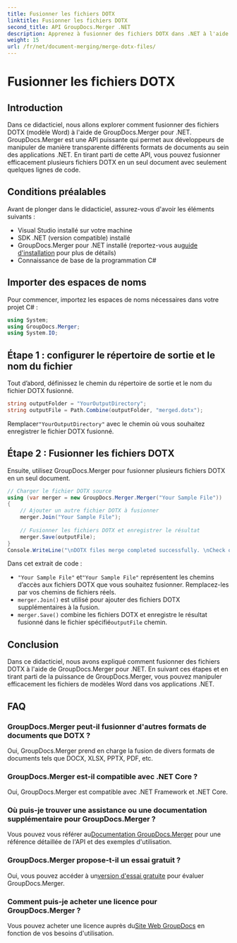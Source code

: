 ```yaml
---
title: Fusionner les fichiers DOTX
linktitle: Fusionner les fichiers DOTX
second_title: API GroupDocs.Merger .NET
description: Apprenez à fusionner des fichiers DOTX dans .NET à l'aide de GroupDocs.Merger sans effort. Améliorez vos capacités de manipulation de documents.
weight: 15
url: /fr/net/document-merging/merge-dotx-files/
---
```


# Fusionner les fichiers DOTX

## Introduction
Dans ce didacticiel, nous allons explorer comment fusionner des fichiers DOTX (modèle Word) à l'aide de GroupDocs.Merger pour .NET. GroupDocs.Merger est une API puissante qui permet aux développeurs de manipuler de manière transparente différents formats de documents au sein des applications .NET. En tirant parti de cette API, vous pouvez fusionner efficacement plusieurs fichiers DOTX en un seul document avec seulement quelques lignes de code.
## Conditions préalables
Avant de plonger dans le didacticiel, assurez-vous d'avoir les éléments suivants :
- Visual Studio installé sur votre machine
- SDK .NET (version compatible) installé
-  GroupDocs.Merger pour .NET installé (reportez-vous au[guide d'installation](https://tutorials.groupdocs.com/merger/net/) pour plus de détails)
- Connaissance de base de la programmation C#

## Importer des espaces de noms
Pour commencer, importez les espaces de noms nécessaires dans votre projet C# :
```csharp
using System; 
using GroupDocs.Merger;
using System.IO;
```
## Étape 1 : configurer le répertoire de sortie et le nom du fichier
Tout d’abord, définissez le chemin du répertoire de sortie et le nom du fichier DOTX fusionné.
```csharp
string outputFolder = "YourOutputDirectory";
string outputFile = Path.Combine(outputFolder, "merged.dotx");
```
 Remplacer`"YourOutputDirectory"` avec le chemin où vous souhaitez enregistrer le fichier DOTX fusionné.
## Étape 2 : Fusionner les fichiers DOTX
Ensuite, utilisez GroupDocs.Merger pour fusionner plusieurs fichiers DOTX en un seul document.
```csharp
// Charger le fichier DOTX source
using (var merger = new GroupDocs.Merger.Merger("Your Sample File"))
{
    // Ajouter un autre fichier DOTX à fusionner
    merger.Join("Your Sample File");
    
    // Fusionner les fichiers DOTX et enregistrer le résultat
    merger.Save(outputFile);
}
Console.WriteLine("\nDOTX files merge completed successfully. \nCheck output in {0}", outputFolder);
```
Dans cet extrait de code :
- `"Your Sample File"` et`"Your Sample File"` représentent les chemins d’accès aux fichiers DOTX que vous souhaitez fusionner. Remplacez-les par vos chemins de fichiers réels.
- `merger.Join()` est utilisé pour ajouter des fichiers DOTX supplémentaires à la fusion.
- `merger.Save()` combine les fichiers DOTX et enregistre le résultat fusionné dans le fichier spécifié`outputFile` chemin.

## Conclusion
Dans ce didacticiel, nous avons expliqué comment fusionner des fichiers DOTX à l'aide de GroupDocs.Merger pour .NET. En suivant ces étapes et en tirant parti de la puissance de GroupDocs.Merger, vous pouvez manipuler efficacement les fichiers de modèles Word dans vos applications .NET.

## FAQ
### GroupDocs.Merger peut-il fusionner d'autres formats de documents que DOTX ?
Oui, GroupDocs.Merger prend en charge la fusion de divers formats de documents tels que DOCX, XLSX, PPTX, PDF, etc.
### GroupDocs.Merger est-il compatible avec .NET Core ?
Oui, GroupDocs.Merger est compatible avec .NET Framework et .NET Core.
### Où puis-je trouver une assistance ou une documentation supplémentaire pour GroupDocs.Merger ?
 Vous pouvez vous référer au[Documentation GroupDocs.Merger](https://tutorials.groupdocs.com/merger/net/) pour une référence détaillée de l'API et des exemples d'utilisation.
### GroupDocs.Merger propose-t-il un essai gratuit ?
 Oui, vous pouvez accéder à un[version d'essai gratuite](https://releases.groupdocs.com/) pour évaluer GroupDocs.Merger.
### Comment puis-je acheter une licence pour GroupDocs.Merger ?
 Vous pouvez acheter une licence auprès du[Site Web GroupDocs](https://purchase.groupdocs.com/buy) en fonction de vos besoins d'utilisation.